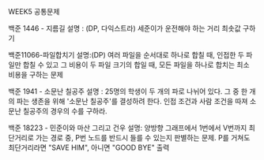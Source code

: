 WEEK5 공통문제

백준 1446 - 지름길
설명 : (DP, 다익스트라) 세준이가 운전해야 하는 거리 최솟값 구하기

백준11066-파일합치기
설명:(DP) 여러 파일을 순서대로 하나로 합칠 때, 인접한 두 파일만 합칠 수 있고 그 비용이 두 파일 크기의 합일 때, 모든 파일을 하나로 합치는 최소 비용을 구하는 문제

백준 1941 - 소문난 칠공주
설명 : 25명의 학생이 두 개의 파로 나뉘어 있다. 그 중 한 개의 파는 생존을 위해 '소문난 칠공주'를 결성하려 한다. 인접 조건과 사람 조건을 따져 소문난 칠공주의 경우의 수를 구하라.

백준 18223 - 민준이와 마산 그리고 건우
설명: 양방향 그래프에서 1번에서 V번까지 최단거리로 가는 경로 중, P번 노드를 반드시 들를 수 있는지 판별하는 문제. P를 거쳐도 최단거리라면 "SAVE HIM", 아니면 "GOOD BYE" 출력
